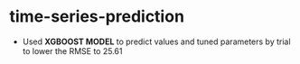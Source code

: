 # time-series-prediction

- Used **XGBOOST MODEL**  to predict values and tuned parameters by trial to lower the RMSE to 25.61